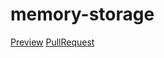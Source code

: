 # memory-storage
[Preview](https://vitya63.github.io/memory-storage/)
[PullRequest](https://github.com/vitya63/memory-storage/pull/1/files)
